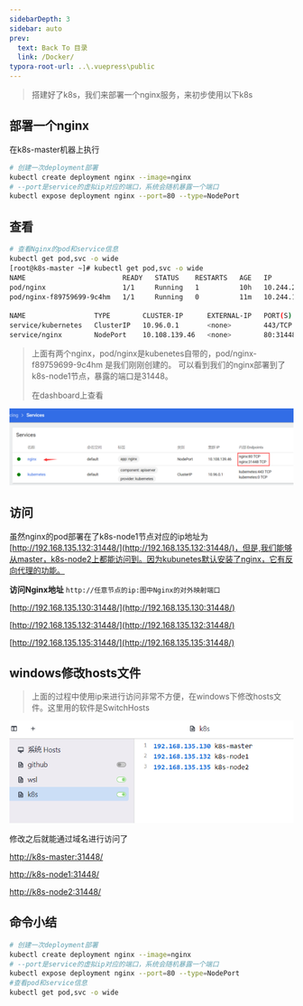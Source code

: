 ```yaml
---
sidebarDepth: 3
sidebar: auto
prev:
  text: Back To 目录
  link: /Docker/
typora-root-url: ..\.vuepress\public
---
```




> 搭建好了k8s，我们来部署一个nginx服务，来初步使用以下k8s



## 部署一个nginx

在k8s-master机器上执行

```sh
# 创建一次deployment部署
kubectl create deployment nginx --image=nginx
# --port是service的虚拟ip对应的端口，系统会随机暴露一个端口
kubectl expose deployment nginx --port=80 --type=NodePort  
```



## 查看

```sh
# 查看Nginx的pod和service信息
kubectl get pod,svc -o wide
[root@k8s-master ~]# kubectl get pod,svc -o wide
NAME                        READY   STATUS    RESTARTS   AGE   IP           NODE        NOMINATED NODE   READINESS GATES
pod/nginx                   1/1     Running   1          10h   10.244.2.5   k8s-node2   <none>           <none>
pod/nginx-f89759699-9c4hm   1/1     Running   0          11m   10.244.1.6   k8s-node1   <none>           <none>

NAME                 TYPE        CLUSTER-IP      EXTERNAL-IP   PORT(S)        AGE    SELECTOR
service/kubernetes   ClusterIP   10.96.0.1       <none>        443/TCP        10h    <none>
service/nginx        NodePort    10.108.139.46   <none>        80:31448/TCP   9m6s   app=nginx
```

> 上面有两个nginx，pod/nginx是kubenetes自带的，pod/nginx-f89759699-9c4hm 是我们刚刚创建的。
> 可以看到我们的nginx部署到了k8s-node1节点，暴露的端口是31448。
>
> 在dashboard上查看

![image-20230425094011935](/images/Docker/image-20230425094011935.png)



## 访问

虽然nginx的pod部署在了k8s-node1节点对应的ip地址为[http://192.168.135.132:31448/](http://192.168.135.132:31448/)，但是,我们能够从master，k8s-node2上都能访问到。因为kubunetes默认安装了nginx，它有反向代理的功能。

**访问Nginx地址** `http://任意节点的ip:图中Nginx的对外映射端口`

[http://192.168.135.130:31448/](http://192.168.135.130:31448/)

[http://192.168.135.132:31448/](http://192.168.135.132:31448/)

[http://192.168.135.135:31448/](http://192.168.135.135:31448/)



## windows修改hosts文件

> 上面的过程中使用ip来进行访问非常不方便，在windows下修改hosts文件。这里用的软件是SwitchHosts

![image-20230425094911081](/images/Docker/image-20230425094911081.png)

修改之后就能通过域名进行访问了

[http://k8s-master:31448/](http://k8s-master:31448/)

[http://k8s-node1:31448/](http://k8s-node1:31448/)

[http://k8s-node2:31448/](http://k8s-node1:31448/)





## 命令小结

```sh
# 创建一次deployment部署
kubectl create deployment nginx --image=nginx
# --port是service的虚拟ip对应的端口，系统会随机暴露一个端口
kubectl expose deployment nginx --port=80 --type=NodePort
#查看pod和service信息
kubectl get pod,svc -o wide
```


